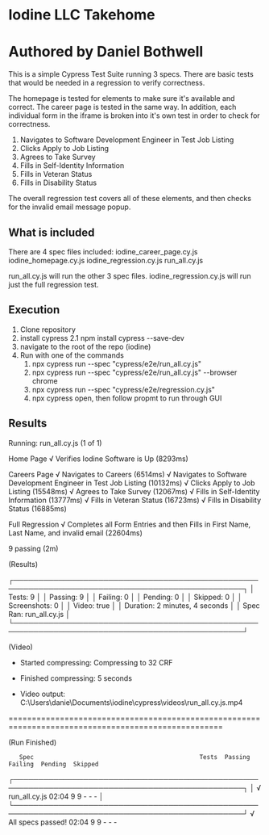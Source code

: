 # Iodine LLC Takehome
# Authored by Daniel Bothwell


This is a simple Cypress Test Suite running 3 specs. There are basic tests that would be needed in a regression to verify correctness. 

The homepage is tested for elements to make sure it's available and correct.
The career page is tested in the same way. In addition, each individual form in the iframe is broken 
into it's own test in order to check for correctness. 
1. Navigates to Software Development Engineer in Test Job Listing
2. Clicks Apply to Job Listing
3. Agrees to Take Survey
4. Fills in Self-Identity Information
5. Fills in Veteran Status
6. Fills in Disability Status

The overall regression test covers all of these elements, and then checks for the invalid email message popup. 

## What is included
There are 4 spec files included:
iodine_career_page.cy.js
iodine_homepage.cy.js
iodine_regression.cy.js
run_all.cy.js

run_all.cy.js will run the other 3 spec files. 
iodine_regression.cy.js will run just the full regression test. 


## Execution
1. Clone repository
2. install cypress
    2.1 npm install cypress --save-dev
3. navigate to the root of the repo (iodine)
4. Run with one of the commands
    1. npx cypress run --spec "cypress/e2e/run_all.cy.js"
    2. npx cypress run --spec "cypress/e2e/run_all.cy.js" --browser chrome
    3. npx cypress run --spec "cypress/e2e/regression.cy.js" 
    4. npx cypress open, then follow propmt to run through GUI

## Results
 Running:  run_all.cy.js                                                                   (1 of 1)


  Home Page
    √ Verifies Iodine Software is Up (8293ms)

  Careers Page
    √ Navigates to Careers (6514ms)
    √ Navigates to Software Development Engineer in Test Job Listing (10132ms)
    √ Clicks Apply to Job Listing (15548ms)
    √ Agrees to Take Survey (12067ms)
    √ Fills in Self-Identity Information (13777ms)
    √ Fills in Veteran Status (16723ms)
    √ Fills in Disability Status (16885ms)

  Full Regression
    √ Completes all Form Entries and then Fills in First Name, Last Name, and invalid email (22604ms)


  9 passing (2m)


  (Results)

  ┌────────────────────────────────────────────────────────────────────────────────────────────────┐
  │ Tests:        9                                                                                │
  │ Passing:      9                                                                                │
  │ Failing:      0                                                                                │
  │ Pending:      0                                                                                │
  │ Skipped:      0                                                                                │
  │ Screenshots:  0                                                                                │
  │ Video:        true                                                                             │
  │ Duration:     2 minutes, 4 seconds                                                             │
  │ Spec Ran:     run_all.cy.js                                                                    │
  └────────────────────────────────────────────────────────────────────────────────────────────────┘


  (Video)

  -  Started compressing: Compressing to 32 CRF
  -  Finished compressing: 5 seconds

  -  Video output: C:\Users\danie\Documents\iodine\cypress\videos\run_all.cy.js.mp4


====================================================================================================

  (Run Finished)


       Spec                                              Tests  Passing  Failing  Pending  Skipped
  ┌────────────────────────────────────────────────────────────────────────────────────────────────┐
  │ √  run_all.cy.js                            02:04        9        9        -        -        - │
  └────────────────────────────────────────────────────────────────────────────────────────────────┘
    √  All specs passed!                        02:04        9        9        -        -        -
